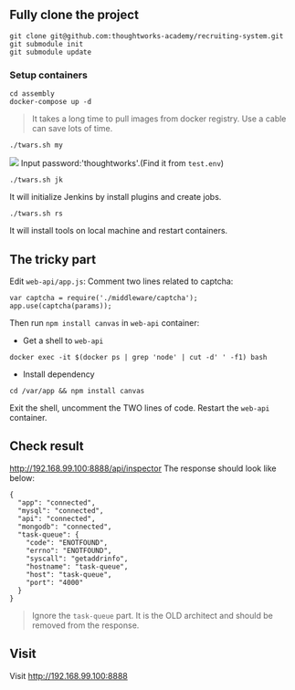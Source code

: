 ## Fully clone the project
```
git clone git@github.com:thoughtworks-academy/recruiting-system.git
git submodule init
git submodule update
```

### Setup containers
```
cd assembly
docker-compose up -d
```
>It takes a long time to pull images from docker registry.
Use a cable can save lots of time.

```
./twars.sh my
```
![](http://ww1.sinaimg.cn/large/61412e43jw1f5c5hoccqjj20xw03sjsk.jpg)
Input password:'thoughtworks'.(Find it from `test.env`)
```
./twars.sh jk
```
It will initialize Jenkins by install plugins and create jobs.

```
./twars.sh rs
```
It will install tools on local machine and restart containers.

## The tricky part
Edit `web-api/app.js`:
Comment two lines related to captcha:
```
var captcha = require('./middleware/captcha');
app.use(captcha(params));
```
Then run `npm install canvas` in `web-api` container:
* Get a shell to `web-api`
```
docker exec -it $(docker ps | grep 'node' | cut -d' ' -f1) bash
```
* Install dependency
```
cd /var/app && npm install canvas
```
Exit the shell, uncomment the TWO lines of code.
Restart the `web-api` container.

## Check result
<http://192.168.99.100:8888/api/inspector>
The response should look like below:
```
{
  "app": "connected",
  "mysql": "connected",
  "api": "connected",
  "mongodb": "connected",
  "task-queue": {
    "code": "ENOTFOUND",
    "errno": "ENOTFOUND",
    "syscall": "getaddrinfo",
    "hostname": "task-queue",
    "host": "task-queue",
    "port": "4000"
  }
}
```
> Ignore the `task-queue` part. It is the OLD architect and should be removed from the response.
## Visit
Visit <http://192.168.99.100:8888>[](http://)